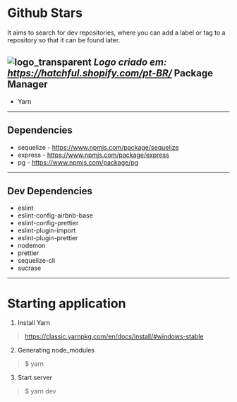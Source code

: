 # Github Stars
It aims to search for dev repositories, where you can add a label or tag to a repository so that it can be found later.

![logo_transparent](https://user-images.githubusercontent.com/56320849/117412467-34b8b580-aeeb-11eb-9448-624322ccc704.png)
<em>Logo criado em: https://hatchful.shopify.com/pt-BR/</em>
Package Manager
----------------------
 * Yarn 
-----------

 Dependencies
 ---------------------
* sequelize - https://www.npmjs.com/package/sequelize
* express - https://www.npmjs.com/package/express
* pg - https://www.npmjs.com/package/pg
-----------

Dev Dependencies
 ---------------------
* eslint
* eslint-config-airbnb-base
* eslint-config-prettier
* eslint-plugin-import
* eslint-plugin-prettier
* nodemon
* prettier
* sequelize-cli
* sucrase
-----------


# Starting application
  1) Install Yarn
 > https://classic.yarnpkg.com/en/docs/install/#windows-stable

  2) Generating node_modules
 > $ yarn
  
  3) Start server
 > $ yarn dev
